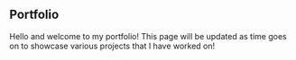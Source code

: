 ## Portfolio
Hello and welcome to my portfolio! This page will be updated as time goes on to showcase various projects that I have worked on!
